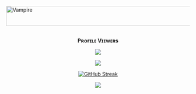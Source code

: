 <img src="https://readme-typing-svg.herokuapp.com?font=Kaushan+Script&size=40&duration=3500&color=447FF7&background=FFFFFF00&center=true&vCenter=true&width=650&height=55&lines=Hey!+It's+MATRIX+%F0%9F%91%8B%F0%9F%8F%BB;I+am+BSC+CS+Student+%F0%9F%A7%91%F0%9F%8F%BB%E2%80%8D%F0%9F%92%BB;I+am+from+Kerala+%F0%9F%87%AE%F0%9F%87%B3" alt="Vampire" width="650" height="55">

<div align="center">
<br><p align="center"><b>Pʀᴏғɪʟᴇ Vɪᴇᴡᴇʀs</b></p> 
<p align="center"><img align="center" src="https://profile-counter.glitch.me/{TG-V4MP1R3}/count.svg"/></p>

<p align="center">
<img src="https://github-stats-alpha.vercel.app/api/?username=TGxMATRIX&cc=000&tc=00ff00&ic=fff000&bc=fff" align="center">
</p>

[![GitHub Streak](https://github-readme-streak-stats.herokuapp.com/?user=TGxMATRIX&theme=highcontrast)](https://github.com/TGxMATRIX/github-readme-streak-stats)
</div>

<p align="middle">        
<a href="https://telegram.dog/mlz_botz_support"><img src="https://img.shields.io/badge/Tᴇʟᴇɢʀᴀᴍ-purple.svg?logo=telegram"></a>
